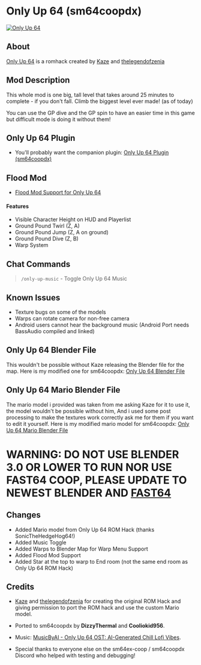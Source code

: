 # Only Up 64 (sm64coopdx)

[![Only Up 64](https://img.youtube.com/vi/si8lXj90Cdk/0.jpg)](https://www.youtube.com/watch?v=si8lXj90Cdk)

## About

[Only Up 64](https://romhacking.com/hack/only-up-64) is a romhack created by [Kaze](https://romhacking.com/user/Kaze) and [thelegendofzenia](https://romhacking.com/user/thelegendofzeina)

## Mod Description

This whole mod is one big, tall level that takes around 25 minutes to complete - if you don't fall. Climb the biggest level ever made! (as of today)

You can use the GP dive and the GP spin to have an easier time in this game but difficult mode is doing it without them!

## Only Up 64 Plugin

* You'll probably want the companion plugin: [Only Up 64 Plugin (sm64coopdx)](https://github.com/DizzyThermal/sm64coopdx-only-up-64-plugin)

## Flood Mod

* [Flood Mod Support for Only Up 64](https://github.com/DizzyThermal/sm64coopdx-only-up-64-flood)

#### Features

* Visible Character Height on HUD and Playerlist
* Ground Pound Twirl (Z, A)
* Ground Pound Jump (Z, A on ground)
* Ground Pound Dive (Z, B)
* Warp System

## Chat Commands

> `/only-up-music` - Toggle Only Up 64 Music

## Known Issues

* Texture bugs on some of the models
* Warps can rotate camera for non-free camera
* Android users cannot hear the background music (Android Port needs BassAudio compiled and linked)

## Only Up 64 Blender File

This wouldn't be possible without Kaze releasing the Blender file for the map. Here is my modified one for sm64coopdx: [Only Up 64 Blender File](https://drive.google.com/file/d/1PRjuysbOzZa5if1Z0gtNwF1o1D6IrDIq/view)

## Only Up 64 Mario Blender File
The mario model i provided was taken from me asking Kaze for it to use it, the model wouldn't be possible without him, And i used some post processing to make the textures work correctly ask me for them if you want to edit it yourself. Here is my modified mario model for sm64coopdx: [Only Up 64 Mario Blender File](https://drive.google.com/file/d/1nY9krLISbnVK8o5EYZ_5Mwvq_zeATFBU/view?usp=sharing) 
# WARNING: DO NOT USE BLENDER 3.0 OR LOWER TO RUN NOR USE FAST64 COOP, PLEASE UPDATE TO NEWEST BLENDER AND [FAST64](https://github.com/Fast-64/fast64/archive/refs/heads/main.zip)

## Changes

* Added Mario model from Only Up 64 ROM Hack (thanks SonicTheHedgeHog64!)
* Added Music Toggle
* Added Warps to Blender Map for Warp Menu Support
* Added Flood Mod Support
* Added Star at the top to warp to End room (not the same end room as Only Up 64 ROM Hack)

## Credits

* [Kaze](https://romhacking.com/user/Kaze) and [thelegendofzenia](https://romhacking.com/user/thelegendofzeina)
  for creating the original ROM Hack and giving permission to port the ROM hack and use the custom Mario model.

* Ported to sm64coopdx by **DizzyThermal** and **Cooliokid956**.

* Music: [MusicByAI - Only Up 64 OST: AI-Generated Chill Lofi Vibes](https://www.youtube.com/watch?v=bdoHcW4n6-k).

* Special thanks to everyone else on the sm64ex-coop / sm64coopdx Discord who helped with testing and debugging!
